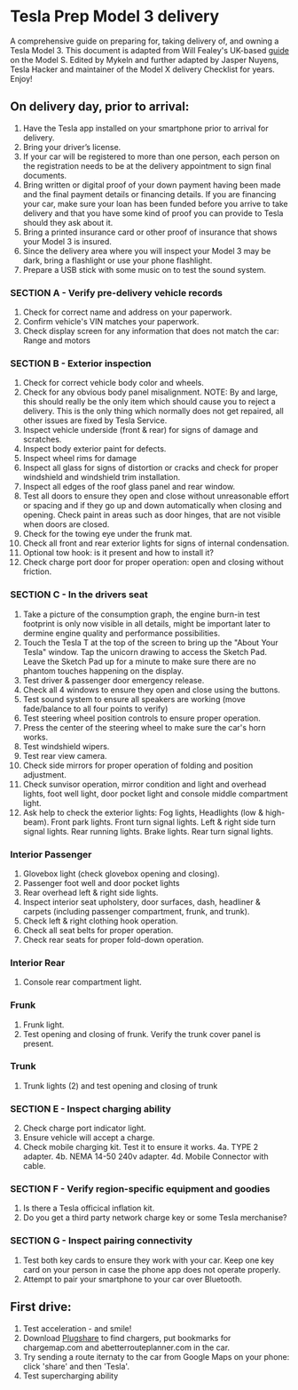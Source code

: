 # Tesla Prep Model 3 delivery
A comprehensive guide on preparing for, taking delivery of, and owning a Tesla Model 3.
This document is adapted from Will Fealey's UK-based [guide](https://fealey.co.uk/tesla/things-to-check-when-you-pick-up-your-tesla/577) on the Model S. Edited by Mykeln and further adapted by Jasper Nuyens, Tesla Hacker and maintainer of the Model X delivery Checklist for years. Enjoy!

## On delivery day, prior to arrival:
1.  Have the Tesla app installed on your smartphone prior to arrival for delivery.
2.  Bring your driver’s license.
3.  If your car will be registered to more than one person, each person on the registration needs to be at the delivery appointment to sign final documents.
4.  Bring written or digital proof of your down payment having been made and the final payment details or financing details.  If you are financing your car, make sure your loan has been funded before you arrive to take delivery and that you have some kind of proof you can provide to Tesla should they ask about it.
5.  Bring a printed insurance card or other proof of insurance that shows your Model 3 is insured.
6.  Since the delivery area where you will inspect your Model 3 may be dark, bring a flashlight or use your phone flashlight.
7.  Prepare a USB stick with some music on to test the sound system.

### SECTION A - Verify pre-delivery vehicle records
1.  Check for correct name and address on your paperwork.
2.  Confirm vehicle's VIN matches your paperwork.
3.  Check display screen for any information that does not match the car: Range and motors

### SECTION B - Exterior inspection
1.  Check for correct vehicle body color and wheels.
2.  Check for any obvious body panel misalignment. NOTE: By and large, this should really be the only item which should cause you to reject a delivery. This is the only thing which normally does not get repaired, all other issues are fixed by Tesla Service.
3.  Inspect vehicle underside (front & rear) for signs of damage and scratches.
4.  Inspect body exterior paint for defects. 
5.  Inspect wheel rims for damage
6.  Inspect all glass for signs of distortion or cracks and check for proper windshield and windshield trim installation.
8.  Inspect all edges of the roof glass panel and rear window.
9.  Test all doors to ensure they open and close without unreasonable effort or spacing and if they go up and down automatically when closing and opening. Check paint in areas such as door hinges, that are not visible when doors are closed. 
10.  Check for the towing eye under the frunk mat.
11.  Check all front and rear exterior lights for signs of internal condensation.
12.  Optional tow hook: is it present and how to install it?
13.  Check charge port door for proper operation: open and closing without friction.


### SECTION C - In the drivers seat
1. Take a picture of the consumption graph, the engine burn-in test footprint is only now visible in all details, might be important later to dermine engine quality and performance possibilities.
2.  Touch the Tesla T at the top of the screen to bring up the "About Your Tesla" window. Tap the unicorn drawing to access the Sketch Pad. Leave the Sketch Pad up for a minute to make sure there are no phantom touches happening on the display.
3.  Test driver & passenger door emergency release.
4.  Check all 4 windows to ensure they open and close using the buttons.
5.  Test sound system to ensure all speakers are working (move fade/balance to all four points to verify)
6.  Test steering wheel position controls to ensure proper operation.
7.  Press the center of the steering wheel to make sure the car's horn works.
8.  Test windshield wipers.
9.  Test rear view camera.
10.  Check side mirrors for proper operation of folding and position adjustment.
11.  Check sunvisor operation, mirror condition and light and overhead lights, foot well light, door pocket light and console middle compartment light.
12.  Ask help to check the exterior lights:  Fog lights, Headlights (low & high-beam). Front park lights. Front turn signal lights. Left & right side turn signal lights. Rear running lights. Brake lights. Rear turn signal lights.

### Interior Passenger
1.  Glovebox light (check glovebox opening and closing).
2.  Passenger foot well and door pocket lights
3.  Rear overhead left & right side lights.
4.  Inspect interior seat upholstery, door surfaces, dash, headliner & carpets (including passenger compartment, frunk, and trunk).
5.  Check left & right clothing hook operation.
6.  Check all seat belts for proper operation.
7.  Check rear seats for proper fold-down operation.

### Interior Rear
1.  Console rear compartment light.

### Frunk
1.  Frunk light.
2.  Test opening and closing of frunk. Verify the trunk cover panel is present.

### Trunk
1.  Trunk lights (2) and test opening and closing of trunk

### SECTION E - Inspect charging ability
2.  Check charge port indicator light.
3.  Ensure vehicle will accept a charge.
4.  Check mobile charging kit. Test it to ensure it works.
	4a.  TYPE 2 adapter.
	4b.  NEMA 14-50 240v adapter.
	4d.  Mobile Connector with cable.
	
### SECTION F - Verify region-specific equipment and goodies
1.  Is there a Tesla officical inflation kit.
2.  Do you get a third party network charge key or some Tesla merchanise?

### SECTION G - Inspect pairing connectivity
1.  Test both key cards to ensure they work with your car. Keep one key card on your person in case the phone app does not operate properly.
2.  Attempt to pair your smartphone to your car over Bluetooth.

## First drive:
1.  Test acceleration - and smile!
2.  Download [Plugshare](http://plugshare.com/) to find chargers, put bookmarks for chargemap.com and abetterrouteplanner.com in the car. 
3. Try sending a route iternaty to the car from Google Maps on your phone: click 'share' and then 'Tesla'.
4.  Test supercharging ability
